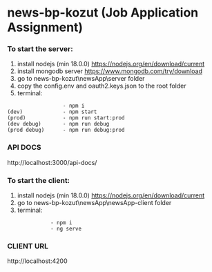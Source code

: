 # news-bp-kozut  (Job Application Assignment)

### To start the server:
1. install nodejs (min 18.0.0) https://nodejs.org/en/download/current
2. install mongodb server https://www.mongodb.com/try/download
3. go to news-bp-kozut\newsApp\server folder
4. copy the config.env and oauth2.keys.json to the root folder
5. terminal:
```
                  - npm i
(dev)             - npm start
(prod)            - npm run start:prod 
(dev debug)       - npm run debug 
(prod debug)      - npm run debug:prod 
```
### API DOCS
http://localhost:3000/api-docs/


### To start the client:
1. install nodejs (min 18.0.0) https://nodejs.org/en/download/current
2. go to news-bp-kozut\newsApp\newsApp-client folder
3. terminal:
```
              - npm i
              - ng serve
```
### CLIENT URL
http://localhost:4200
